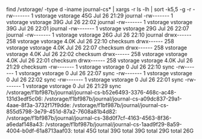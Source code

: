find /vstorage/ -type d -iname journal-cs* | xargs -r ls -lh | sort -k5,5 -g -r
-rw-------   1 vstorage vstorage  45G Jul 26 21:29 journal
-rw-------   1 vstorage vstorage  39G Jul 26 22:02 journal
-rw-------   1 vstorage vstorage  39G Jul 26 22:01 journal
-rw-------   1 vstorage vstorage  29G Jul 26 22:07 journal
-rw-------   1 vstorage vstorage  26G Jul 26 22:10 journal
drwx------ 258 vstorage vstorage 4.0K Jul 26 22:10 checksum
drwx------ 258 vstorage vstorage 4.0K Jul 26 22:07 checksum
drwx------ 258 vstorage vstorage 4.0K Jul 26 22:02 checksum
drwx------ 258 vstorage vstorage 4.0K Jul 26 22:01 checksum
drwx------ 258 vstorage vstorage 4.0K Jul 26 21:29 checksum
-rw-------   1 vstorage vstorage    0 Jul 26 22:10 sync
-rw-------   1 vstorage vstorage    0 Jul 26 22:07 sync
-rw-------   1 vstorage vstorage    0 Jul 26 22:02 sync
-rw-------   1 vstorage vstorage    0 Jul 26 22:01 sync
-rw-------   1 vstorage vstorage    0 Jul 26 21:29 sync
/vstorage/f1bf987b/journal/journal-cs-b52e6493-3376-468c-ac48-131d3edf5c06:
/vstorage/f1bf987b/journal/journal-cs-a09dc837-29a1-4aae-8f3a-3732f17f9dde:
/vstorage/f1bf987b/journal/journal-cs-855d5798-3e79-451d-87a2-7608a81b4d82:
/vstorage/f1bf987b/journal/journal-cs-38d0f7cf-4163-4563-8f36-a6edaf148a43:
/vstorage/f1bf987b/journal/journal-cs-1aad9f29-8a59-4004-b0df-61a8713aaf03:
total 45G
total 39G
total 39G
total 29G
total 26G
